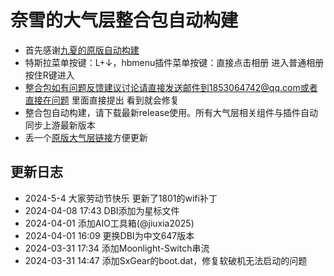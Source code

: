 # 奈雪的大气层整合包自动构建
- 首先感谢[九夏的原版自动构建](https://github.com/JiuXia2025/SwitchScript)
- 特斯拉菜单按键：L+↓，hbmenu插件菜单按键：直接点击相册 进入普通相册按住R键进入
- 整合包如有问题反馈建议讨论请直接发送邮件到1853064742@qq.com或者直接在[问题](https://github.com/naixue233/naixue_nx_atm_Auto_Script/issues) 里面直接提出 看到就会修复
- 整合包自动构建，请下载最新release使用。所有大气层相关组件与插件自动同步上游最新版本
- 丢一个[原版大气层链接](https://github.com/Atmosphere-NX/Atmosphere)方便更新
## 更新日志
- 2024-5-4 大家劳动节快乐 更新了1801的wifi补丁
- 2024-04-08 17:43 DBI添加为星标文件
- 2024-04-01 添加AIO工具箱(@jiuxia2025)
- 2024-04-01 16:09 更换DBI为中文647版本
- 2024-03-31 17:34 添加Moonlight-Switch串流
- 2024-03-31 14:47 添加SxGear的boot.dat，修复软破机无法启动的问题
